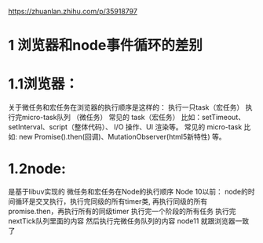 https://zhuanlan.zhihu.com/p/35918797

# 1 浏览器和node事件循环的差别
# 1.1浏览器：
关于微任务和宏任务在浏览器的执行顺序是这样的：
执行一只task（宏任务）
执行完micro-task队列 （微任务）
常见的 task（宏任务） 比如：setTimeout、setInterval、script（整体代码）、 I/O 操作、UI 渲染等。
常见的 micro-task 比如: new Promise().then(回调)、MutationObserver(html5新特性) 等。
# 1.2node: 
是基于libuv实现的
微任务和宏任务在Node的执行顺序
Node 10以前：
node的时间循环是交叉执行，执行完同级的所有timer类, 再执行同级的所有promise.then，再执行所有的同级timer
执行完一个阶段的所有任务
执行完nextTick队列里面的内容
然后执行完微任务队列的内容
node11 就跟浏览器一致了